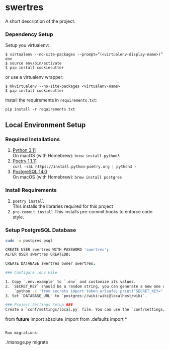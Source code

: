# swertres #

A short description of the project.


### Dependency Setup ###

Setup you virtualenv:
```
$ virtualenv --no-site-packages --prompt=”(<virtualenv-display-name>)” env
$ source env/bin/activate
$ pip install cookiecutter
```
or use a virtualenv wrapper:
```
$ mkvirtualenv --no-site-packages <virtualenv-name>
$ pip install cookiecutter
```

Install the requirements in `requirements.txt`:
```
pip install -r requirements.txt
```

## Local Environment Setup

### Required Installations

1. [Python 3.11](https://www.python.org/downloads/)  
    On macOS (with Homebrew): `brew install python3`
2. [Poetry 1.1.11](https://python-poetry.org/docs/#installation)  
    `curl -sSL https://install.python-poetry.org | python3 -`
3. [PostgreSQL 14.0](https://www.postgresql.org/download/)  
    On macOS (with Homebrew): `brew install postgres`

### Install Requirements

1. `poetry install`  
    This installs the libraries required for this project
2. `pre-commit install` 
    This installs pre-commit hooks to enforce code style.

### Setup PostgreSQL Database

```bash
sudo -u postgres psql

CREATE USER swertres WITH PASSWORD 'swertres';
ALTER USER swertres CREATEDB;

CREATE DATABASE swertres owner swertres;

### Configure .env File

1. Copy `.env.example` to `.env` and customize its values.
2. `SECRET_KEY` should be a random string, you can generate a new one using the following command:  
    `python -c 'from secrets import token_urlsafe; print("SECRET_KEY=" + token_urlsafe(50))'`
3. Set `DATABASE_URL` to `postgres://wiki:wiki@localhost/wiki`.

### Project Settings Setup ###
Create a `conf/settings/local.py` file. You can use the `conf/settings/local.py.tpl` file as a template. The `local.py` file is needed for the project to run. The only lines of code required for local.py is the following:
```
from __future__ import absolute_import
from .defaults import *
```

Run migrations:
```
./manage.py migrate
```
